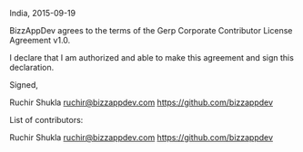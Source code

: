 India, 2015-09-19

BizzAppDev agrees to the terms of the Gerp Corporate Contributor License
Agreement v1.0.

I declare that I am authorized and able to make this agreement and sign this
declaration.

Signed,

Ruchir Shukla ruchir@bizzappdev.com https://github.com/bizzappdev

List of contributors:

Ruchir Shukla ruchir@bizzappdev.com https://github.com/bizzappdev


